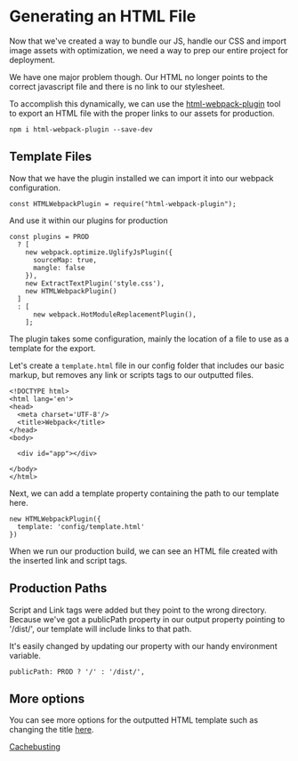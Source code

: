 # Generating an HTML File

Now that we've created a way to bundle our JS, handle our CSS and import image assets with optimization, we need a way to prep our entire project for deployment.

We have one major problem though. Our HTML no longer points to the correct javascript file and there is no link to our stylesheet.

To accomplish this dynamically, we can use the [html-webpack-plugin](https://github.com/jantimon/html-webpack-plugin) tool to export an HTML file with the proper links to our assets for production.

`npm i html-webpack-plugin --save-dev`

## Template Files

Now that we have the plugin installed we can import it into our webpack configuration.

```
const HTMLWebpackPlugin = require("html-webpack-plugin");
```

And use it within our plugins for production

```
const plugins = PROD
  ? [
    new webpack.optimize.UglifyJsPlugin({
      sourceMap: true,
      mangle: false
    }),
    new ExtractTextPlugin('style.css'),
    new HTMLWebpackPlugin()
  ]
  : [
      new webpack.HotModuleReplacementPlugin(),
    ];
```

The plugin takes some configuration, mainly the location of a file to use as a template for the export.

Let's create a `template.html` file in our config folder that includes our basic markup, but removes any link or scripts tags to our outputted files.

```
<!DOCTYPE html>
<html lang='en'>
<head>
  <meta charset='UTF-8'/>
  <title>Webpack</title>
</head>
<body>

  <div id="app"></div>

</body>
</html>
```

Next, we can add a template property containing the path to our template here.

```
new HTMLWebpackPlugin({
  template: 'config/template.html'
})
```

When we run our production build, we can see an HTML file created with the inserted link and script tags.

## Production Paths

Script and Link tags were added but they point to the wrong directory. Because we've got a publicPath property in our output property pointing to '/dist/', our template will include links to that path.

It's easily changed by updating our property with our handy environment variable.

```
publicPath: PROD ? '/' : '/dist/',
```

## More options
You can see more options for the outputted HTML template such as changing the title [here](https://github.com/jantimon/html-webpack-plugin#configuration).

[Cachebusting](13-cachebusting.md)
